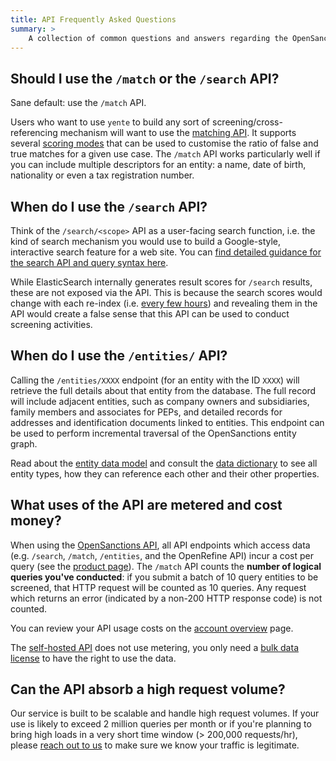 ```yaml
---
title: API Frequently Asked Questions
summary: >
    A collection of common questions and answers regarding the OpenSanctions API and the yente self-hosted appliance.
---
```


## Should I use the `/match` or the `/search` API?

Sane default: use the `/match` API.

Users who want to use `yente` to build any sort of screening/cross-referencing mechanism will want to use the [matching API](/docs/api/matching/). It supports several [scoring modes](/docs/api/scoring/) that can be used to customise the ratio of false and true matches for a given use case. The `/match` API works particularly well if you can include multiple descriptors for an entity: a name, date of birth, nationality or even a tax registration number.

## When do I use the `/search` API?

Think of the `/search/<scope>` API as a user-facing search function, i.e. the kind of search mechanism you would use to build a Google-style, interactive search feature for a web site. You can [find detailed guidance for the search API and query syntax here](/docs/api/search/).

While ElasticSearch internally generates result scores for `/search` results, these are not exposed via the API. This is because the search scores would change with each re-index (i.e. [every few hours](#updates)) and revealing them in the API would create a false sense that this API can be used to conduct screening activities.

## When do I use the `/entities/` API?

Calling the `/entities/XXXX` endpoint (for an entity with the ID `XXXX`) will retrieve the full details about that entity from the database. The full record will include adjacent entities, such as company owners and subsidiaries, family members and associates for PEPs, and detailed records for addresses and identification documents linked to entities. This endpoint can be used to perform incremental traversal of the OpenSanctions entity graph.

Read about the [entity data model](/docs/entities/) and consult the [data dictionary](/reference/) to see all entity types, how they can reference each other and their other properties.

## <a id="metering"></a> What uses of the API are metered and cost money?

When using the [OpenSanctions API](/api/), all API endpoints which access data (e.g. `/search`, `/match`, `/entities`, and the OpenRefine API) incur a cost per query (see the [product page](/api/)). The `/match` API counts the **number of logical queries you've conducted**: if you submit a batch of 10 query entities to be screened, that HTTP request will be counted as 10 queries. Any request which returns an error (indicated by a non-200 HTTP response code) is not counted.

You can review your API usage costs on the [account overview](/service/account/) page.

The [self-hosted API](/docs/self-hosted/) does not use metering, you only need a [bulk data license](/licensing/) to have the right to use the data.

## <a id="scaling"></a> Can the API absorb a high request volume?

Our service is built to be scalable and handle high request volumes. If your use is likely to exceed 2 million queries per month or if you're planning to bring high loads in a very short time window (> 200,000 requests/hr), please [reach out to us](/contact/) to make sure we know your traffic is legitimate.

